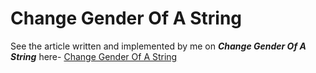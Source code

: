 # Change Gender Of A String

See the article written and implemented by me on ***Change Gender Of A String*** here- [Change Gender Of A String](http://www.geeksforgeeks.org/change-gender-given-string/)
